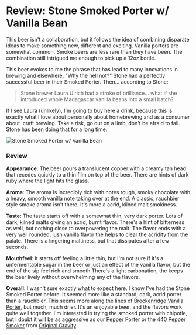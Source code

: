 Review: Stone Smoked Porter w/ Vanilla Bean
===========================================

This beer isn't a collaboration, but it follows the idea of combining disparate ideas to make something new, different and exciting. Vanilla porters are somewhat common. Smoke beers are less rare than they have been. The combination still intrigued me enough to pick up a 12oz bottle.

This beer evokes to me the phrase that has lead to many innovations in brewing and elsewhere, "Why the hell not?" Stone had a perfectly successful beer in their Smoked Porter. Then… according to Stone:

> Stone brewer Laura Ulrich had a stroke of brilliance… what if she introduced whole Madagascar vanilla beans into a small batch?

If I see Laura (unlikely), I'm going to buy here a drink, because this is exactly what I love about personally about homebrewing and as a consumer about  craft brewing. Take a risk, go out on a limb, don't be afraid to fail. Stone has been doing that for a long time.

![Stone Smoked Porter w/ Vanilla Bean](http://www.yeastboundanddown.com/wp-content/uploads/2012/07/tumblr_m70tpx8q6i1rzr3i9o1_500.jpeg "Stone Smoked Porter w/ Vanilla Bean")

### Review

**Appearance**: The beer pours a translucent copper with a creamy tan head that recedes quickly to a thin film on top of the beer. There are hints of dark ruby where the light hits the glass.

**Aroma**: The aroma is incredibly rich with notes rough, smoky chocolate with a heavy, smooth vanilla note taking over at the end. A classic, rauchbier style smoke aroma isn't there. It's more a acrid, kilned malt smokiness.

**Taste**: The taste starts off with a somewhat thin, very dark porter. Lots of dark, kilned malts giving an acrid, burnt flavor. There's a hint of bitterness as well, but nothing close to overpowering the malt. The flavor ends with a very well rounded, lush vanilla flavor the helps to clear the acridity from the palate. There is a lingering maltiness, but that dissipates after a few seconds.

**Mouthfeel**: It starts off feeling a little thin, but I'm not sure if it's a unfermentable sugar in the beer or just an effect of the vanilla flavor, but the end of the sip feel rich and smooth.There's a light carbonation, the keeps the beer lively without overwhelming any of the flavors.

**Overall**: I wasn't sure exactly what to expect here. I know I've had the Stone Smoked Porter before. It seemed more like a standard, dark, acrid porter than a rauchbier. This seems more along the lines of [Breckenridge Vanilla Porter](http://www.ratebeer.com/beer/breckenridge-vanilla-porter/21748/), but much, much drier. It's an enjoyable beer, and the flavors work quite well together. I'm interested in trying the smoked porter with chipotle, but I doubt it will be as aggressive as our [Pepper Porter](http://www.yeastboundanddown.com/2010/09/pepper-porter-v2-0/ "Pepper Porter v2.0") or the [440 Pepper Smoker](http://beeradvocate.com/beer/profile/17232/51748/) from [Original Gravity](http://ogbrewing.com/).